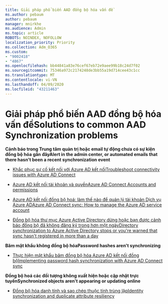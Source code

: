 ```yaml
---
title: Giải pháp phổ biến AAD đồng bộ hóa vấn đề
ms.author: pebaum
author: pebaum
manager: mnirkhe
ms.audience: Admin
ms.topic: article
ROBOTS: NOINDEX, NOFOLLOW
localization_priority: Priority
ms.collection: Adm_O365
ms.custom:
- "9002418"
- "4867"
ms.openlocfilehash: bb44841a83e76cef67eb72e9aee99b18c24d7f02
ms.sourcegitcommit: 75346a972c2174248de3bb55a19d714cee43c1cc
ms.translationtype: MT
ms.contentlocale: vi-VN
ms.lasthandoff: 04/09/2020
ms.locfileid: "43211463"
---
```

# <a name="solutions-to-common-aad-synchronization-problems"></a><span data-ttu-id="68bef-102">Giải pháp phổ biến AAD đồng bộ hóa vấn đề</span><span class="sxs-lookup"><span data-stu-id="68bef-102">Solutions to common AAD Synchronization problems</span></span>

<span data-ttu-id="68bef-103">**Cảnh báo trong Trung tâm quản trị hoặc email tự động chưa có sự kiện đồng bộ hóa gần đây**</span><span class="sxs-lookup"><span data-stu-id="68bef-103">**Alert in the admin center, or automated emails that there hasn't been a recent synchronization event**</span></span>

- [<span data-ttu-id="68bef-104">Khắc phục sự cố kết nối với Azure AD kết nối</span><span class="sxs-lookup"><span data-stu-id="68bef-104">Troubleshoot connectivity issues with Azure AD Connect</span></span>](https://docs.microsoft.com/azure/active-directory/hybrid/tshoot-connect-connectivity)

- [<span data-ttu-id="68bef-105">Azure AD kết nối tài khoản và quyền</span><span class="sxs-lookup"><span data-stu-id="68bef-105">Azure AD Connect Accounts and permissions</span></span>](https://go.microsoft.com/fwlink/p/?LinkId=820598)

- [<span data-ttu-id="68bef-106">Azure AD kết nối đồng bộ hoá: làm thế nào để quản lý tài khoản Dịch vụ Azure AD</span><span class="sxs-lookup"><span data-stu-id="68bef-106">Azure AD Connect sync: How to manage the Azure AD service account</span></span>](https://docs.microsoft.com/azure/active-directory/hybrid/how-to-connect-azureadaccount)

- [<span data-ttu-id="68bef-107">Đồng bộ hóa thư mục Azure Active Directory dừng hoặc bạn được cảnh báo đồng bộ đã không đăng ký trong hơn một ngày</span><span class="sxs-lookup"><span data-stu-id="68bef-107">Directory synchronization to Azure Active Directory stops or you're warned that sync hasn't registered in more than a day</span></span>](https://support.microsoft.com/help/2882421/directory-synchronization-to-azure-active-directory-stops-or-you-re-warned-that-sync-hasn-t-registered-in-more-than-a-day)
 
<span data-ttu-id="68bef-108">**Băm mật khẩu không đồng bộ hóa**</span><span class="sxs-lookup"><span data-stu-id="68bef-108">**Password hashes aren't synchronizing**</span></span>

- [<span data-ttu-id="68bef-109">Thực hiện mật khẩu băm đồng bộ hóa Azure AD kết nối đồng bộ</span><span class="sxs-lookup"><span data-stu-id="68bef-109">Implementing password hash synchronization with Azure AD Connect sync</span></span>](https://docs.microsoft.com/azure/active-directory/hybrid/how-to-connect-password-hash-synchronization)

<span data-ttu-id="68bef-110">**Đồng bộ hoá các đối tượng không xuất hiện hoặc cập nhật trực tuyến**</span><span class="sxs-lookup"><span data-stu-id="68bef-110">**Synchronized objects aren't appearing or updating online**</span></span>

- [<span data-ttu-id="68bef-111">Đồng bộ hóa danh tính và sao chép thuộc tính trùng lặp</span><span class="sxs-lookup"><span data-stu-id="68bef-111">Identity synchronization and duplicate attribute resiliency</span></span>](https://docs.microsoft.com/azure/active-directory/hybrid/how-to-connect-syncservice-duplicate-attribute-resiliency)
